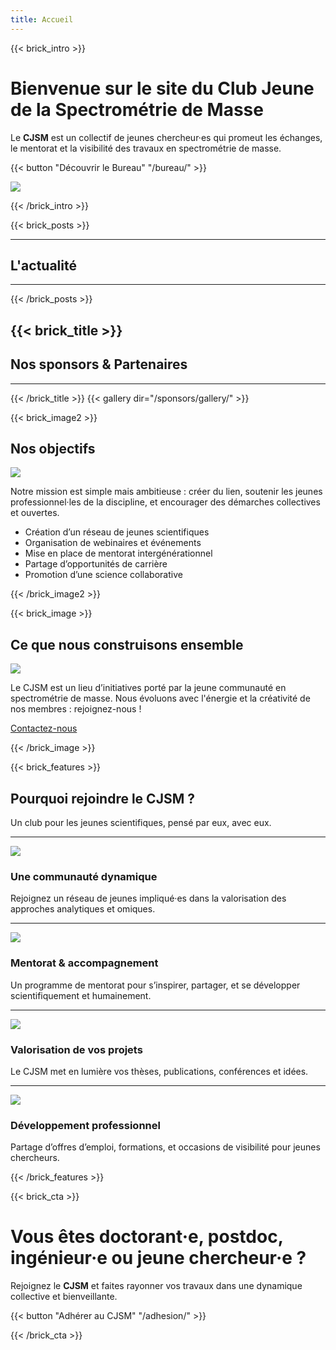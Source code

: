 ```yaml
---
title: Accueil
---
```


{{< brick_intro >}}

# Bienvenue sur le site du Club Jeune de la Spectrométrie de Masse

Le **CJSM** est un collectif de jeunes chercheur·es qui promeut les échanges, le mentorat et la visibilité des travaux en spectrométrie de masse.

{{< button "Découvrir le Bureau" "/bureau/" >}}

![](img/Logo_CJSM_HD_black.svg)

{{< /brick_intro >}}



{{< brick_posts >}}

---
## L'actualité
---
{{< /brick_posts >}}


{{< brick_title >}}
---
## Nos sponsors & Partenaires
---
{{< /brick_title >}}
{{< gallery dir="/sponsors/gallery/" >}}





{{< brick_image2 >}}
## Nos objectifs


![](/img/goal.svg)

Notre mission est simple mais ambitieuse : créer du lien, soutenir les jeunes professionnel·les de la discipline, et encourager des démarches collectives et ouvertes.

- Création d’un réseau de jeunes scientifiques
- Organisation de webinaires et événements
- Mise en place de mentorat intergénérationnel
- Partage d’opportunités de carrière
- Promotion d’une science collaborative

{{< /brick_image2 >}}

{{< brick_image >}}

## Ce que nous construisons ensemble

![](/img/team.svg)

Le CJSM est un lieu d’initiatives porté par la jeune communauté en spectrométrie de masse. Nous évoluons avec l'énergie et la créativité de nos membres : rejoignez-nous !

[Contactez-nous](/contact/)

{{< /brick_image >}}

{{< brick_features >}}

## Pourquoi rejoindre le CJSM ?

Un club pour les jeunes scientifiques, pensé par eux, avec eux.

---

![](/icon/teamwork.svg)
### Une communauté dynamique

Rejoignez un réseau de jeunes impliqué·es dans la valorisation des approches analytiques et omiques.

---

![](icon/Step-up.svg)
### Mentorat & accompagnement

Un programme de mentorat pour s’inspirer, partager, et se développer scientifiquement et humainement.

---

![](icon/idea.svg)
### Valorisation de vos projets

Le CJSM met en lumière vos thèses, publications, conférences et idées.

---

![](icon/development.svg)
### Développement professionnel

Partage d’offres d’emploi, formations, et occasions de visibilité pour jeunes chercheurs.

{{< /brick_features >}}

{{< brick_cta >}}

# Vous êtes doctorant·e, postdoc, ingénieur·e ou jeune chercheur·e ?

Rejoignez le **CJSM** et faites rayonner vos travaux dans une dynamique collective et bienveillante.

{{< button "Adhérer au CJSM" "/adhesion/" >}}

{{< /brick_cta >}}
